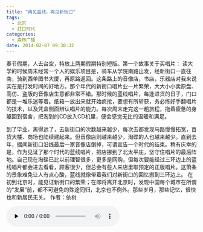 ```yaml
---
title: "再见蓝线，再见新街口"
tags:
  - 北京
  - 打口时代
categories:
  - 森林广播
date: 2014-02-07 09:30:32
---
```


春节假期，人去台空，特放上两期假期特别短版。第一个故事关于买唱片： 读大学的时候周末经常一个人的娱乐项目是，骑车从学院南路出发，经新街口一直往南，骑到西单图书大厦，再原路返回。这条路上的音像店，书店，乐器店对我来说实在是打发时间的好地方。那个年代的新街口唱片业一片繁荣，大大小小卖原盘、高仿、盗版的音像店生意都非常不错。那时候的蓝线唱片，每逢进货的日子，门口都是一堆乐迷等着。纸箱一放出来就开始疯抢，要想有所斩获，务必练好手翻唱片的技术，以及凭盒侧面辨认唱片的能力。每次周末走完这一趟旅程，拖着疲惫的身躯回到宿舍，把淘到的CD放入CD机里，便会感觉无比的温暖和满足。 

到了毕业，离得远了，去新街口的次数越来越少，每次去都发现马路慢慢拓宽，百货大楼、商场也陆续建起来。但音像店则越来越少，淘碟的人也越来越少。直到去年，据闻新街口沿线最后一家音像店倒掉，可谓宣告一个时代的结束。稍有庆幸的是，作为见证了那个时代的蓝线唱片，把店挪到了北太平庄，坚守住唱片的最后阵地。自己现在淘碟已比以前理智很多，更多是网购，但每次要能经过三环边上的蓝线唱片都会进去看看，顾客很少，但总会有些人来店里取预定的正版唱片。这萧条的景象难免让人有点心酸，蓝线就像带着我们对新街口的回忆搬到三环边上。 在初到北京时，能见证新街口的繁荣；在即将离开北京时，发现中国每个城市在所谓的“发展”前，都不可避免的殊途同归，北京也不例外。那些岁月，那些记忆，很快也和新居民无关。 作者：依树   

<audio id="audio" controls="" preload="none">
  <source id="mp3" src="http://www.coletree.com/radio/coletree_radio_071.mp3">
</audio>